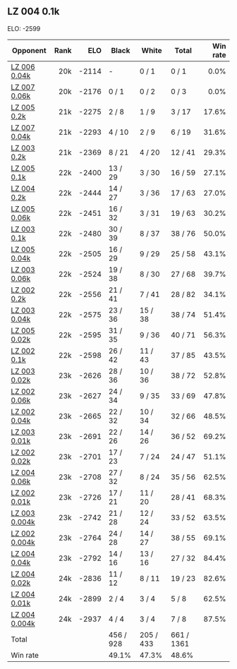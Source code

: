 ## LZ 004 0.1k ##

ELO: -2599

Opponent | Rank | ELO | Black | White | Total | Win rate
---------|-----:|----:|-------|-------|-------|-------:
[LZ 006 0.04k](LZ%20006%200.04k.md) | 20k | -2114 | - | 0 / 1 | 0 / 1 | 0.0%
[LZ 007 0.06k](LZ%20007%200.06k.md) | 20k | -2176 | 0 / 1 | 0 / 2 | 0 / 3 | 0.0%
[LZ 005 0.2k](LZ%20005%200.2k.md) | 21k | -2275 | 2 / 8 | 1 / 9 | 3 / 17 | 17.6%
[LZ 007 0.04k](LZ%20007%200.04k.md) | 21k | -2293 | 4 / 10 | 2 / 9 | 6 / 19 | 31.6%
[LZ 003 0.2k](LZ%20003%200.2k.md) | 21k | -2369 | 8 / 21 | 4 / 20 | 12 / 41 | 29.3%
[LZ 005 0.1k](LZ%20005%200.1k.md) | 22k | -2400 | 13 / 29 | 3 / 30 | 16 / 59 | 27.1%
[LZ 004 0.2k](LZ%20004%200.2k.md) | 22k | -2444 | 14 / 27 | 3 / 36 | 17 / 63 | 27.0%
[LZ 005 0.06k](LZ%20005%200.06k.md) | 22k | -2451 | 16 / 32 | 3 / 31 | 19 / 63 | 30.2%
[LZ 003 0.1k](LZ%20003%200.1k.md) | 22k | -2480 | 30 / 39 | 8 / 37 | 38 / 76 | 50.0%
[LZ 005 0.04k](LZ%20005%200.04k.md) | 22k | -2505 | 16 / 29 | 9 / 29 | 25 / 58 | 43.1%
[LZ 003 0.06k](LZ%20003%200.06k.md) | 22k | -2524 | 19 / 38 | 8 / 30 | 27 / 68 | 39.7%
[LZ 002 0.2k](LZ%20002%200.2k.md) | 22k | -2556 | 21 / 41 | 7 / 41 | 28 / 82 | 34.1%
[LZ 003 0.04k](LZ%20003%200.04k.md) | 22k | -2575 | 23 / 36 | 15 / 38 | 38 / 74 | 51.4%
[LZ 005 0.02k](LZ%20005%200.02k.md) | 22k | -2595 | 31 / 35 | 9 / 36 | 40 / 71 | 56.3%
[LZ 002 0.1k](LZ%20002%200.1k.md) | 22k | -2598 | 26 / 42 | 11 / 43 | 37 / 85 | 43.5%
[LZ 003 0.02k](LZ%20003%200.02k.md) | 23k | -2626 | 28 / 36 | 10 / 36 | 38 / 72 | 52.8%
[LZ 002 0.06k](LZ%20002%200.06k.md) | 23k | -2627 | 24 / 34 | 9 / 35 | 33 / 69 | 47.8%
[LZ 002 0.04k](LZ%20002%200.04k.md) | 23k | -2665 | 22 / 32 | 10 / 34 | 32 / 66 | 48.5%
[LZ 003 0.01k](LZ%20003%200.01k.md) | 23k | -2691 | 22 / 26 | 14 / 26 | 36 / 52 | 69.2%
[LZ 002 0.02k](LZ%20002%200.02k.md) | 23k | -2701 | 17 / 23 | 7 / 24 | 24 / 47 | 51.1%
[LZ 004 0.06k](LZ%20004%200.06k.md) | 23k | -2708 | 27 / 32 | 8 / 24 | 35 / 56 | 62.5%
[LZ 002 0.01k](LZ%20002%200.01k.md) | 23k | -2726 | 17 / 21 | 11 / 20 | 28 / 41 | 68.3%
[LZ 003 0.004k](LZ%20003%200.004k.md) | 23k | -2742 | 21 / 28 | 12 / 24 | 33 / 52 | 63.5%
[LZ 002 0.004k](LZ%20002%200.004k.md) | 23k | -2764 | 24 / 28 | 14 / 27 | 38 / 55 | 69.1%
[LZ 004 0.04k](LZ%20004%200.04k.md) | 23k | -2792 | 14 / 16 | 13 / 16 | 27 / 32 | 84.4%
[LZ 004 0.02k](LZ%20004%200.02k.md) | 24k | -2836 | 11 / 12 | 8 / 11 | 19 / 23 | 82.6%
[LZ 004 0.01k](LZ%20004%200.01k.md) | 24k | -2899 | 2 / 4 | 3 / 4 | 5 / 8 | 62.5%
[LZ 004 0.004k](LZ%20004%200.004k.md) | 24k | -2937 | 4 / 4 | 3 / 4 | 7 / 8 | 87.5%
Total | | | 456 / 928 | 205 / 433 | 661 / 1361 | 
Win rate| | | 49.1% | 47.3% | 48.6% | 
